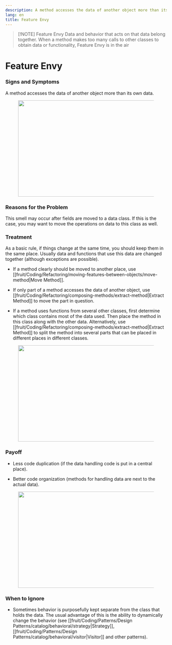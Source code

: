 ```yaml
---
description: A method accesses the data of another object more than its own data.
lang: en
title: Feature Envy
---
```

> [!NOTE] Feature Envy
> Data and behavior that acts on that data belong together. When a method makes too many calls to other classes to obtain data or functionality, Feature Envy is in the air

# Feature Envy

### Signs and Symptoms

A method accesses the data of another object more than its own data.

<figure class="image">
<img
src="https://refactoring.guru/images/refactoring/content/smells/feature-envy-01.png?id=f520a24562e3f4b7848eca94792c329f"
srcset="https://refactoring.guru/images/refactoring/content/smells/feature-envy-01-2x.png?id=4329322703e5af5b3ef7faefd17c4750 2x"
width="500" height="300" />
</figure>

### Reasons for the Problem

This smell may occur after fields are moved to a data class. If this is
the case, you may want to move the operations on data to this class as well.

### Treatment

As a basic rule, if things change at the same time, you should keep them in the same place. Usually data and functions that use this data are changed together (although exceptions are possible).

- If a method clearly should be moved to another place, use [[fruit/Coding/Refactoring/moving-features-between-objects/move-method|Move Method]].

- If only part of a method accesses the data of another object, use [[fruit/Coding/Refactoring/composing-methods/extract-method|Extract Method]] to move the part in question.

- If a method uses functions from several other classes, first
  determine which class contains most of the data used. Then place the method in this class along with the other data. Alternatively, use [[fruit/Coding/Refactoring/composing-methods/extract-method|Extract Method]] to split the method into several parts that can be placed in different places in different classes.

<figure class="image">
<img
src="https://refactoring.guru/images/refactoring/content/smells/feature-envy-02.png?id=a90a3545498c7c22e605ceeb1f23d005"
srcset="https://refactoring.guru/images/refactoring/content/smells/feature-envy-02-2x.png?id=641faecaeb0d422232c0bcc6346352c5 2x"
loading="lazy" width="500" height="300" />
</figure>

### Payoff

-   Less code duplication (if the data handling code is put in a central place).

-   Better code organization (methods for handling data are next to the actual data).

<figure class="image">
<img
src="https://refactoring.guru/images/refactoring/content/smells/feature-envy-03.png?id=ea63eeab9eda1910348d0930c8592780"
srcset="https://refactoring.guru/images/refactoring/content/smells/feature-envy-03-2x.png?id=d8d24af45285db63e68560788e6240bc 2x"
loading="lazy" width="500" height="300" />
</figure>

### When to Ignore

- Sometimes behavior is purposefully kept separate from the class that holds the data. The usual advantage of this is the ability to dynamically change the behavior (see [[fruit/Coding/Patterns/Design Patterns/catalog/behavioral/strategy|Strategy]], [[fruit/Coding/Patterns/Design Patterns/catalog/behavioral/visitor|Visitor]] and other patterns).